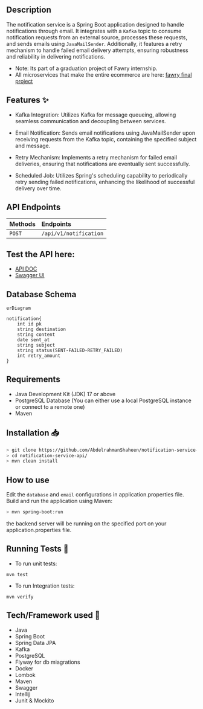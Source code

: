 ## Description
The notification service is a Spring Boot application designed to handle notifications through email. It integrates with a `Kafka` topic to consume notification requests from an external source, processes these requests, and sends emails using `JavaMailSender`. Additionally, it features a retry mechanism to handle failed email delivery attempts, ensuring robustness and reliability in delivering notifications.
- Note: Its part of a graduation project of Fawry internship.
- All microservices that make the entire ecommerce are here: [fawry final project](https://github.com/Fawry-Project)

## Features ✨

- Kafka Integration: Utilizes Kafka for message queueing, allowing seamless communication and decoupling between services.

- Email Notification: Sends email notifications using JavaMailSender upon receiving requests from the Kafka topic, containing the specified subject and message.

- Retry Mechanism: Implements a retry mechanism for failed email deliveries, ensuring that notifications are eventually sent successfully.

- Scheduled Job: Utilizes Spring's scheduling capability to periodically retry sending failed notifications, enhancing the likelihood of successful delivery over time.

## API Endpoints

| Methods | Endpoints                                |
| :------ | :--------------------------------------- |
| `POST`  | `/api/v1/notification`                   |


## Test the API here:
- [API DOC](http://localhost:8080/v3/api-docs)
- [Swagger UI](http://localhost:8080/swagger-ui/index.html)


## Database Schema

```mermaid
erDiagram

notification{
    int id pk
    string destination
    string content
    date sent_at
    string subject
    string status(SENT-FAILED-RETRY_FAILED)
    int retry_amount
}
```

## Requirements
- Java Development Kit (JDK) 17 or above
- PostgreSQL Database (You can either use a local PostgreSQL instance or connect to a remote one)
- Maven

## Installation 📥


```bash
> git clone https://github.com/AbdelrahmanShaheen/notification-service-api
> cd notification-service-api/
> mvn clean install
```

## How to use

Edit the `database` and `email` configurations in application.properties file.
Build and run the application using Maven:

```bash
> mvn spring-boot:run
```

the backend server will be running on the specified port on your application.properties file.

## Running Tests 🧪
- To run unit tests:
```shell
mvn test        
```
- To run Integration tests:
```shell
mvn verify        
```


## Tech/Framework used 🧰

- Java
- Spring Boot
- Spring Data JPA
- Kafka
- PostgreSQL
- Flyway for db miagrations
- Docker
- Lombok
- Maven 
- Swagger
- Intellij
- Junit & Mockito

